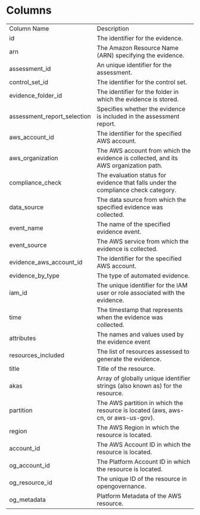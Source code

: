 # Columns  

<table>
	<tr><td>Column Name</td><td>Description</td></tr>
	<tr><td>id</td><td>The identifier for the evidence.</td></tr>
	<tr><td>arn</td><td>The Amazon Resource Name (ARN) specifying the evidence.</td></tr>
	<tr><td>assessment_id</td><td>An unique identifier for the assessment.</td></tr>
	<tr><td>control_set_id</td><td>The identifier for the control set.</td></tr>
	<tr><td>evidence_folder_id</td><td>The identifier for the folder in which the evidence is stored.</td></tr>
	<tr><td>assessment_report_selection</td><td>Specifies whether the evidence is included in the assessment report.</td></tr>
	<tr><td>aws_account_id</td><td>The identifier for the specified AWS account.</td></tr>
	<tr><td>aws_organization</td><td>The AWS account from which the evidence is collected, and its AWS organization path.</td></tr>
	<tr><td>compliance_check</td><td>The evaluation status for evidence that falls under the compliance check category.</td></tr>
	<tr><td>data_source</td><td>The data source from which the specified evidence was collected.</td></tr>
	<tr><td>event_name</td><td>The name of the specified evidence event.</td></tr>
	<tr><td>event_source</td><td>The AWS service from which the evidence is collected.</td></tr>
	<tr><td>evidence_aws_account_id</td><td>The identifier for the specified AWS account.</td></tr>
	<tr><td>evidence_by_type</td><td>The type of automated evidence.</td></tr>
	<tr><td>iam_id</td><td>The unique identifier for the IAM user or role associated with the evidence.</td></tr>
	<tr><td>time</td><td>The timestamp that represents when the evidence was collected.</td></tr>
	<tr><td>attributes</td><td>The names and values used by the evidence event</td></tr>
	<tr><td>resources_included</td><td>The list of resources assessed to generate the evidence.</td></tr>
	<tr><td>title</td><td>Title of the resource.</td></tr>
	<tr><td>akas</td><td>Array of globally unique identifier strings (also known as) for the resource.</td></tr>
	<tr><td>partition</td><td>The AWS partition in which the resource is located (aws, aws-cn, or aws-us-gov).</td></tr>
	<tr><td>region</td><td>The AWS Region in which the resource is located.</td></tr>
	<tr><td>account_id</td><td>The AWS Account ID in which the resource is located.</td></tr>
	<tr><td>og_account_id</td><td>The Platform Account ID in which the resource is located.</td></tr>
	<tr><td>og_resource_id</td><td>The unique ID of the resource in opengovernance.</td></tr>
	<tr><td>og_metadata</td><td>Platform Metadata of the AWS resource.</td></tr>
</table>
